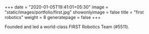 +++
date = "2020-01-05T19:41:01+05:30"
image = "static/images/portfolio/first.jpg"
showonlyimage = false
title = "first robotics"
weight = 8
generatepage = false
+++

Founded and led a world-class FIRST Robotics Team (#5511).
